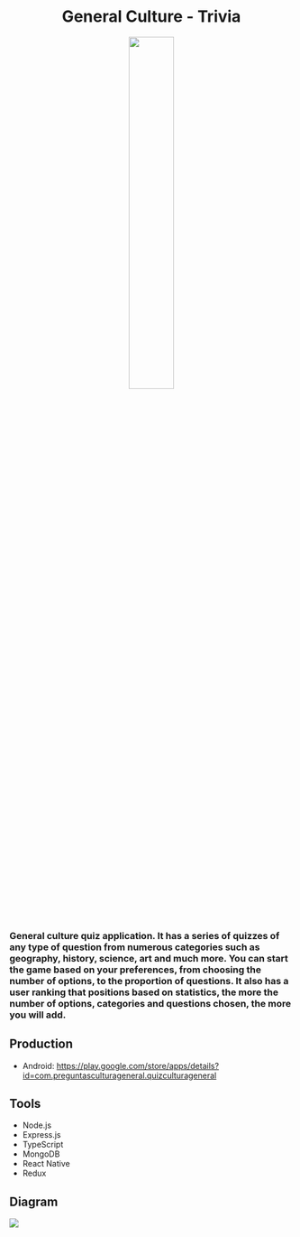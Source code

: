 <h1 align="center">General Culture - Trivia</h1>
<div align="center">
  <img src="https://res.cloudinary.com/projects-emanuek/image/upload/v1713812172/culture/logo_trivia_mpgg7y.png" width="40%" />
</div>

<h3>General culture quiz application. It has a series of quizzes of any type of question from numerous categories such as geography, history, science, art and much more. 
You can start the game based on your preferences, from choosing the number of options, to the proportion of questions. It also has a user ranking that positions based on statistics, the more the number of options, categories and questions chosen, the more you will add.</h3>

## Production ##

- Android: https://play.google.com/store/apps/details?id=com.preguntasculturageneral.quizculturageneral

## Tools ##
  
- Node.js
- Express.js
- TypeScript
- MongoDB
- React Native
- Redux

## Diagram ##

<img src="https://res.cloudinary.com/projects-emanuek/image/upload/v1710080178/portfolio/culture_igg5km.jpg" />
